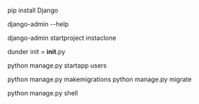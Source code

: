 pip install Django

django-admin --help

django-admin startproject instaclone

dunder init = **init**.py

python manage.py startapp users

python manage.py makemigrations
python manage.py migrate

python manage.py shell
